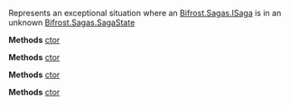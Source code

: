 Represents an exceptional situation where an [Bifrost.Sagas.ISaga](Bifrost.Sagas.ISaga) is in an unknown [Bifrost.Sagas.SagaState](Bifrost.Sagas.SagaState)

**Methods**
[ctor](Bifrost.Sagas.Exceptions.UnknownSagaStateException.ctor)


**Methods**
[ctor](Bifrost.Sagas.Exceptions.UnknownSagaStateException.ctor)


**Methods**
[ctor](Bifrost.Sagas.Exceptions.UnknownSagaStateException.ctor)


**Methods**
[ctor](Bifrost.Sagas.Exceptions.UnknownSagaStateException.ctor)
